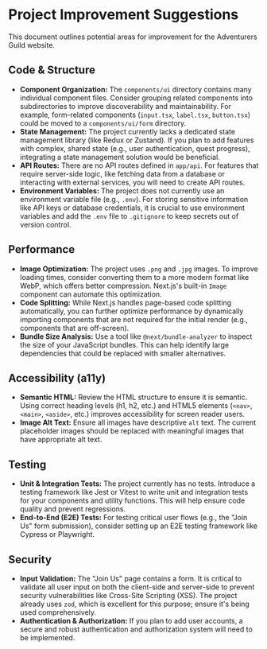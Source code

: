 # Project Improvement Suggestions

This document outlines potential areas for improvement for the Adventurers Guild website.

## Code & Structure

*   **Component Organization:** The `components/ui` directory contains many individual component files. Consider grouping related components into subdirectories to improve discoverability and maintainability. For example, form-related components (`input.tsx`, `label.tsx`, `button.tsx`) could be moved to a `components/ui/form` directory.
*   **State Management:** The project currently lacks a dedicated state management library (like Redux or Zustand). If you plan to add features with complex, shared state (e.g., user authentication, quest progress), integrating a state management solution would be beneficial.
*   **API Routes:** There are no API routes defined in `app/api`. For features that require server-side logic, like fetching data from a database or interacting with external services, you will need to create API routes.
*   **Environment Variables:** The project does not currently use an environment variable file (e.g., `.env`). For storing sensitive information like API keys or database credentials, it is crucial to use environment variables and add the `.env` file to `.gitignore` to keep secrets out of version control.

## Performance

*   **Image Optimization:** The project uses `.png` and `.jpg` images. To improve loading times, consider converting them to a more modern format like WebP, which offers better compression. Next.js's built-in `Image` component can automate this optimization.
*   **Code Splitting:**  While Next.js handles page-based code splitting automatically, you can further optimize performance by dynamically importing components that are not required for the initial render (e.g., components that are off-screen).
*   **Bundle Size Analysis:** Use a tool like `@next/bundle-analyzer` to inspect the size of your JavaScript bundles. This can help identify large dependencies that could be replaced with smaller alternatives.

## Accessibility (a11y)

*   **Semantic HTML:** Review the HTML structure to ensure it is semantic. Using correct heading levels (h1, h2, etc.) and HTML5 elements (`<nav>`, `<main>`, `<aside>`, etc.) improves accessibility for screen reader users.
*   **Image Alt Text:** Ensure all images have descriptive `alt` text. The current placeholder images should be replaced with meaningful images that have appropriate alt text.

## Testing

*   **Unit & Integration Tests:** The project currently has no tests. Introduce a testing framework like Jest or Vitest to write unit and integration tests for your components and utility functions. This will help ensure code quality and prevent regressions.
*   **End-to-End (E2E) Tests:** For testing critical user flows (e.g., the "Join Us" form submission), consider setting up an E2E testing framework like Cypress or Playwright.

## Security

*   **Input Validation:** The "Join Us" page contains a form. It is critical to validate all user input on both the client-side and server-side to prevent security vulnerabilities like Cross-Site Scripting (XSS). The project already uses `zod`, which is excellent for this purpose; ensure it's being used comprehensively.
*   **Authentication & Authorization:** If you plan to add user accounts, a secure and robust authentication and authorization system will need to be implemented.
